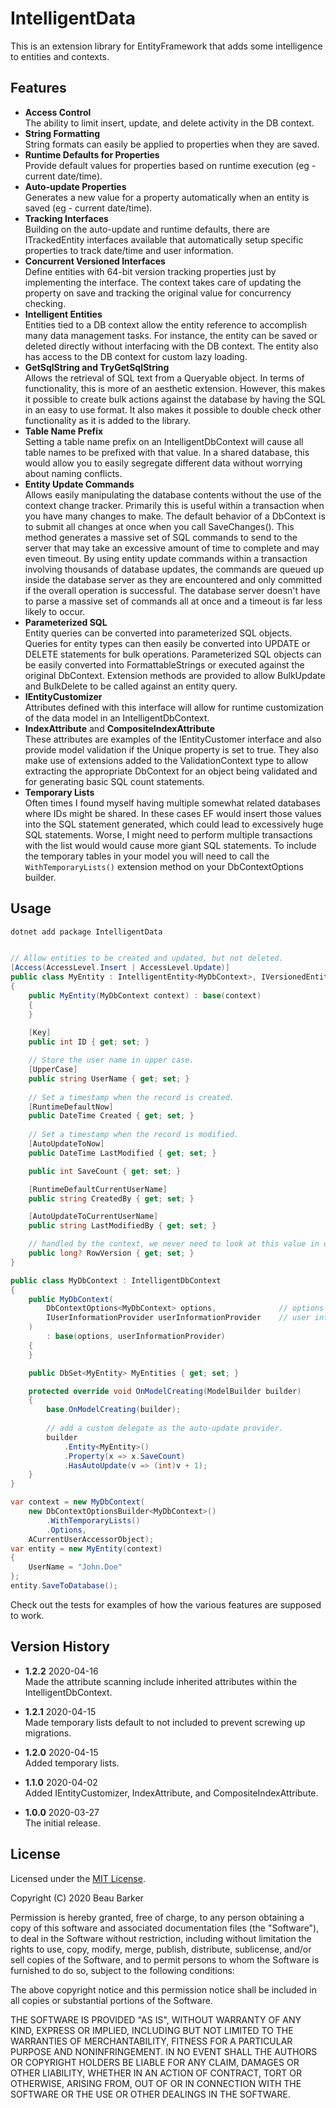 ﻿# IntelligentData

This is an extension library for EntityFramework that adds some intelligence to entities and contexts.


## Features

* __Access Control__    
  The ability to limit insert, update, and delete activity in the DB context.
* __String Formatting__    
  String formats can easily be applied to properties when they are saved.
* __Runtime Defaults for Properties__    
  Provide default values for properties based on runtime execution (eg - current date/time).
* __Auto-update Properties__  
  Generates a new value for a property automatically when an entity is saved (eg - current date/time).
* __Tracking Interfaces__  
  Building on the auto-update and runtime defaults, there are ITrackedEntity interfaces available
  that automatically setup specific properties to track date/time and user information.
* __Concurrent Versioned Interfaces__  
  Define entities with 64-bit version tracking properties just by implementing the interface.
  The context takes care of updating the property on save and tracking the original value for
  concurrency checking.
* __Intelligent Entities__  
  Entities tied to a DB context allow the entity reference to accomplish many data management tasks.
  For instance, the entity can be saved or deleted directly without interfacing with the DB context.
  The entity also has access to the DB context for custom lazy loading.
* __GetSqlString and TryGetSqlString__  
  Allows the retrieval of SQL text from a Queryable object.  In terms of functionality, this is
  more of an aesthetic extension.  However, this makes it possible to create bulk actions against
  the database by having the SQL in an easy to use format.  It also makes it possible to double
  check other functionality as it is added to the library.
* __Table Name Prefix__  
  Setting a table name prefix on an IntelligentDbContext will cause all table names to be prefixed
  with that value.  In a shared database, this would allow you to easily segregate different data
  without worrying about naming conflicts.
* __Entity Update Commands__  
  Allows easily manipulating the database contents without the use of the context change tracker.
  Primarily this is useful within a transaction when you have many changes to make.  The default
  behavior of a DbContext is to submit all changes at once when you call SaveChanges().
  This method generates a massive set of SQL commands to send to the server that may take an
  excessive amount of time to complete and may even timeout.  By using entity update commands
  within a transaction involving thousands of database updates, the commands are queued up inside
  the database server as they are encountered and only committed if the overall operation is 
  successful.  The database server doesn't have to parse a massive set of commands all at once
  and a timeout is far less likely to occur.
* __Parameterized SQL__  
  Entity queries can be converted into parameterized SQL objects.  Queries for entity types can
  then easily be converted into UPDATE or DELETE statements for bulk operations.  Parameterized
  SQL objects can be easily converted into FormattableStrings or executed against the original
  DbContext.  Extension methods are provided to allow BulkUpdate and BulkDelete to be called
  against an entity query.
* __IEntityCustomizer__  
  Attributes defined with this interface will allow for runtime customization of the data model
  in an IntelligentDbContext.
* __IndexAttribute__ and __CompositeIndexAttribute__  
  These attributes are examples of the IEntityCustomer interface and also provide model validation
  if the Unique property is set to true.  They also make use of extensions added to the 
  ValidationContext type to allow extracting the appropriate DbContext for an object being 
  validated and for generating basic SQL count statements.
* __Temporary Lists__  
  Often times I found myself having multiple somewhat related databases where IDs might be shared.
  In these cases EF would insert those values into the SQL statement generated, which could lead to
  excessively huge SQL statements.  Worse, I might need to perform multiple transactions with the
  list would would cause more giant SQL statements.  To include the temporary tables in your model
  you will need to call the `WithTemporaryLists()` extension method on your DbContextOptions builder.


## Usage

```sh
dotnet add package IntelligentData
```

```c#

// Allow entities to be created and updated, but not deleted.
[Access(AccessLevel.Insert | AccessLevel.Update)]
public class MyEntity : IntelligentEntity<MyDbContext>, IVersionedEntity
{
    public MyEntity(MyDbContext context) : base(context)
    {
    }
    
    [Key]
    public int ID { get; set; }

    // Store the user name in upper case.
    [UpperCase]
    public string UserName { get; set; }
    
    // Set a timestamp when the record is created.
    [RuntimeDefaultNow]
    public DateTime Created { get; set; }
    
    // Set a timestamp when the record is modified.
    [AutoUpdateToNow]
    public DateTime LastModified { get; set; }

    public int SaveCount { get; set; }

    [RuntimeDefaultCurrentUserName]
    public string CreatedBy { get; set; }

    [AutoUpdateToCurrentUserName]
    public string LastModifiedBy { get; set; }

    // handled by the context, we never need to look at this value in our code.
    public long? RowVersion { get; set; }
}

public class MyDbContext : IntelligentDbContext
{
    public MyDbContext(
        DbContextOptions<MyDbContext> options,              // options to build the DbContext
        IUserInformationProvider userInformationProvider    // user information provider for user tracking
    )
        : base(options, userInformationProvider)
    {
    }

    public DbSet<MyEntity> MyEntities { get; set; }

    protected override void OnModelCreating(ModelBuilder builder)
    {
        base.OnModelCreating(builder);
        
        // add a custom delegate as the auto-update provider.
        builder
            .Entity<MyEntity>()
            .Property(x => x.SaveCount)
            .HasAutoUpdate(v => (int)v + 1);
    }
}

var context = new MyDbContext(
    new DbContextOptionsBuilder<MyDbContext>()
        .WithTemporaryLists()
        .Options,
    ACurrentUserAccessorObject);
var entity = new MyEntity(context)
{
    UserName = "John.Doe"
};
entity.SaveToDatabase();

```

Check out the tests for examples of how the various features are supposed to work.

## Version History

* __1.2.2__ 2020-04-16  
  Made the attribute scanning include inherited attributes within the IntelligentDbContext.

* __1.2.1__ 2020-04-15  
  Made temporary lists default to not included to prevent screwing up migrations.

* __1.2.0__ 2020-04-15  
  Added temporary lists.

* __1.1.0__  2020-04-02  
  Added IEntityCustomizer, IndexAttribute, and CompositeIndexAttribute.

* __1.0.0__  2020-03-27  
  The initial release.

## License

Licensed under the [MIT License](https://opensource.org/licenses/MIT).

Copyright (C) 2020 Beau Barker

Permission is hereby granted, free of charge, to any person obtaining a copy of this software and associated documentation files (the "Software"), to deal in the Software without restriction, including without limitation the rights to use, copy, modify, merge, publish, distribute, sublicense, and/or sell copies of the Software, and to permit persons to whom the Software is furnished to do so, subject to the following conditions:

The above copyright notice and this permission notice shall be included in all copies or substantial portions of the Software.

THE SOFTWARE IS PROVIDED "AS IS", WITHOUT WARRANTY OF ANY KIND, EXPRESS OR IMPLIED, INCLUDING BUT NOT LIMITED TO THE WARRANTIES OF MERCHANTABILITY, FITNESS FOR A PARTICULAR PURPOSE AND NONINFRINGEMENT. IN NO EVENT SHALL THE AUTHORS OR COPYRIGHT HOLDERS BE LIABLE FOR ANY CLAIM, DAMAGES OR OTHER LIABILITY, WHETHER IN AN ACTION OF CONTRACT, TORT OR OTHERWISE, ARISING FROM, OUT OF OR IN CONNECTION WITH THE SOFTWARE OR THE USE OR OTHER DEALINGS IN THE SOFTWARE.
